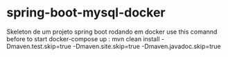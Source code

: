 # spring-boot-mysql-docker
Skeleton de um projeto spring boot rodando em docker
use this comannd before to start docker-compose up : mvn clean install -Dmaven.test.skip=true -Dmaven.site.skip=true -Dmaven.javadoc.skip=true
